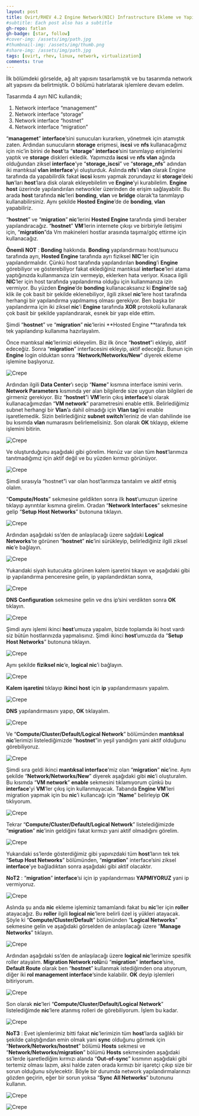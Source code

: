```yaml
---
layout: post
title: Ovirt/RHEV 4.2 Engine Network(NIC) Infrastructure Ekleme ve Yapılandırma - Bölüm 6
#subtitle: Each post also has a subtitle
gh-repo: fatlan
gh-badge: [star, follow]
#cover-img: /assets/img/path.jpg
#thumbnail-img: /assets/img/thumb.png
#share-img: /assets/img/path.jpg
tags: [ovirt, rhev, linux, network, virtualization]
comments: true
---
```

İlk bölümdeki görselde, ağ alt yapısını tasarlamıştık ve bu tasarımda network alt yapısını da belirtmiştik. O bölümü hatırlatarak işlemlere devam edelim.

Tasarımda 4 ayrı NIC kullandık;

1. Network interface “management”
2. Network interface “storage”
3. Network interface “hostnet”
4. Network interface “migration”

“**managemet**” **interface**’sini sunucuları kurarken, yönetmek için atamıştık zaten. Ardından sunucuların **storage** erişmesi, **iscsi** ve **nfs** kullanacağımız için nic’in birini de **host**’ta “**storage**” **interface**’sini tanımlayıp erişimlerini yaptık ve **storage** diskleri ekledik. Yapımızda **iscsi** ve **nfs** **vlan** ağında olduğundan ziksel **interface**’ye “**storage_iscsi**” ve “**storage_nfs**” adından iki mantıksal **vlan** **interface**’yi oluşturduk. Aslında **nfs**’i **vlan** olarak Engine tarafında da yapabilirdik fakat **iscsi** kısmı yapmak zorundayız ki **storage**’deki **lun**‘ları **host**’lara disk olarak ekleyebilelim ve **Engine**’yi kurabilelim. **Engine** **host** üzerinde yapılandırılan networkler üzerinden de erişim sağlayabilir. Bu arada **host** tarafında **nic**’leri **bonding**, **vlan** ve **bridge** olarak’ta tanımlayıp kullanabilirsiniz. Aynı şekilde **Hosted** **Engine**’de de **bonding**, **vlan** yapabiliriz.

“**hostnet**” ve “**migration**” **nic**‘lerini **Hosted Engine** tarafında şimdi beraber yapılandıracağız. “**hostnet**” **VM**’lerin internete çıkışı ve birbiriyle iletişimi için, “**migration**”da Vm makineleri hostlar arasında taşıma/göç ettirme için kullanacağız.

**Önemli NOT** : **Bonding** hakkında. **Bonding** yapılandırması host/sunucu tarafında ayrı, **Hosted Engine** tarafında ayrı fiziksel **NIC**’ler için yapılandırmalıdır. Çünkü host tarafında yapılandırılan **bonding**’i **Engine** görebiliyor ve gösterebiliyor fakat eklediğiniz mantıksal **interface**’leri atama yaptığınızda kullanmanıza izin vermeyip, eklerken hata veriyor. Kısaca ilgili **NIC**’ler için host tarafında yapılandırma olduğu için kullanmanıza izin vermiyor. Bu yüzden **Engine**’de **bonding** kullanacaksanız ki **Engine**’de sağ klik ile çok basit bir şekilde eklenebiliyor, ilgili ziksel **nic**’lere host tarafında herhangi bir yapılandırma yapılmamış olması gerekiyor. Ben başka bir yapılandırma için iki ziksel **nic**’i **Engine** tarafında **XOR** protokolü kullanarak çok basit bir şekilde yapılandırarak, esnek bir yapı elde ettim.

Şimdi “**hostnet**” ve “**migration**” **nic**‘lerini **Hosted Engine **tarafında tek tek yapılandırıp kullanıma hazırlayalım.

Önce mantıksal **nic**’lerimizi ekleyelim. Biz ilk önce “**hostnet**”i ekleyip, aktif edeceğiz. Sonra “**migration**” interfacesini ekleyip, aktif edeceğiz. Bunun için **Engine** login olduktan sonra “**Network/Networks/New**” diyerek ekleme işlemine başlıyoruz.

![Crepe](assets/img/ovirt42-nics-conf/ovirt42-nic-co01.png)

Ardından ilgili **Data Center**’ı seçip “**Name**” kısmına interface ismini verin. **Network Parameters** kısmında yer alan bilgilerde size uygun olan bilgileri de girmeniz gerekiyor. Biz “**hostnet**”i **VM**’lerin çıkış **interface**’si olarak kullanacağımızdan “**VM network**” parametresini enable ettik. Belirlediğimiz subnet herhangi bir **Vlan**’a dahil olmadığı için **Vlan tag**’ini enable işaretlemedik. Sizin belirlediğiniz **subnet switch**’leriniz de vlan dahilinde ise bu kısımda **vlan** numarasını belirlemelisiniz. Son olarak **OK** tıklayıp, ekleme işlemini bitirin.

![Crepe](assets/img/ovirt42-nics-conf/ovirt42-nic-co02.png)

Ve oluşturduğunu aşağıdaki gibi görelim. Henüz var olan tüm **host**‘larımıza tanıtmadığımız için aktif değil ve bu yüzden kırmızı görünüyor.

![Crepe](assets/img/ovirt42-nics-conf/ovirt42-nic-co03.png)

Şimdi sırasıyla “hostnet”i var olan host’larımıza tanıtalım ve aktif etmiş olalım.

“**Compute/Hosts**” sekmesine geldikten sonra ilk **host**’umuzun üzerine tıklayıp ayrıntılar kısmına girelim. Oradan “**Network Interfaces**” sekmesine gelip “**Setup Host Networks**” butonuna tıklayın.

![Crepe](assets/img/ovirt42-nics-conf/ovirt42-nic-co04.png)

Ardından aşağıdaki ss’den de anlaşılacağı üzere sağdaki **Logical Networks**’te görünen “**hostnet**” **nic**’ini sürükleyip, belirlediğiniz ilgili ziksel **nic**’e bağlayın.

![Crepe](assets/img/ovirt42-nics-conf/ovirt42-nic-co05.png)

Yukarıdaki siyah kutucukta görünen kalem işaretini tıkayın ve aşağıdaki gibi ip yapılandırma penceresine gelin, ip yapılandırdıktan sonra,

![Crepe](assets/img/ovirt42-nics-conf/ovirt42-nic-co06.png)

**DNS Configuration** sekmesine gelin ve dns ip’sini verdikten sonra **OK** tıklayın.

![Crepe](assets/img/ovirt42-nics-conf/ovirt42-nic-co07.png)

Şimdi aynı işlemi ikinci **host**’umuza yapalım, bizde toplamda iki host vardı siz bütün hostlarınızda yapmalısınız. Şimdi ikinci **host**’umuzda da “**Setup Host Networks**” butonuna tıklayın.

![Crepe](assets/img/ovirt42-nics-conf/ovirt42-nic-co08.png)

Aynı şekilde **fiziksel nic**’e, **logical nic**’i bağlayın.

![Crepe](assets/img/ovirt42-nics-conf/ovirt42-nic-co09.png)

**Kalem işaretini** tıklayıp **ikinci** **host** için **ip** yapılandırmasını yapalım.

![Crepe](assets/img/ovirt42-nics-conf/ovirt42-nic-co10.png)

**DNS** yapılandırmasını yapıp, **OK** tıklayalım.

![Crepe](assets/img/ovirt42-nics-conf/ovirt42-nic-co11.png)

Ve “**Compute/Cluster/Default/Logical Network**” bölümünden **mantıksal nic**’lerimizi listelediğimizde “**hostnet**”in yeşil yandığını yani aktif olduğunu görebiliyoruz.

![Crepe](assets/img/ovirt42-nics-conf/ovirt42-nic-co12.png)

Şimdi sıra geldi ikinci **mantıksal interface**’miz olan “**migration**” **nic**’ine. Aynı şekilde “**Network/Networks/New**” diyerek aşağıdaki gibi **nic**’i oluşturalım. Bu kısımda “**VM network**” **enable** sekmesini tıklamıyorum çünkü bu **interface**’yi **VM**’ler çıkış için kullanmayacak. Tabanda **Engine VM**’leri migration yapmak için bu **nic**’i kullancağı için “**Name**” belirleyip **OK** tıklıyorum.

![Crepe](assets/img/ovirt42-nics-conf/ovirt42-nic-co13.png)

Tekrar “**Compute/Cluster/Default/Logical Network**” listelediğimizde “**migration**” **nic**’inin geldiğini fakat kırmızı yani aktif olmadığını görelim.

![Crepe](assets/img/ovirt42-nics-conf/ovirt42-nic-co14.png)

Yukarıdaki ss’lerde gösterdiğimiz gibi yapınızdaki tüm **host**’ların tek tek “**Setup Host Networks**” bölümünden, “**migration**” interface’sini ziksel **interface**’ye bağladıktan sonra aşağıdaki gibi aktif olacaktır.

**NoT2** : “**migration**” **interface**’si için ip yapılandırması **YAPMIYORUZ** yani ip vermiyoruz.

![Crepe](assets/img/ovirt42-nics-conf/ovirt42-nic-co15.png)

Aslında şu anda **nic** ekleme işleminiz tamamlandı fakat bu **nic**’ler için **roller** atayacağız. Bu **roller** ilgili **logical nic**’lere belirli özel iş yükleri atayacak. Şöyle ki “**Compute/Cluster/Default**” bölümünden “**Logical Networks**” sekmesine gelin ve aşağıdaki görselden de anlaşılacağı üzere ”**Manage Networks**” tıklayın.

![Crepe](assets/img/ovirt42-nics-conf/ovirt42-nic-co16.png)

Ardından aşağıdaki ss’den de anlaşılacağı üzere **logical nic**’lerimize spesifik roller atayalım. **Migration Network rolü**nü “**migration**” **interface**’sine, **Default Route** olarak ben “**hostnet**” kullanmak istediğimden ona atıyorum, diğer iki **rol management interface**‘sinde kalabilir. **OK** deyip işlemleri bitiriyorum.

![Crepe](assets/img/ovirt42-nics-conf/ovirt42-nic-co17.png)

Son olarak **nic**’leri “**Compute/Cluster/Default/Logical Network**” listelediğimde **nic**’lere atanmış rolleri de görebiliyorum. İşlem bu kadar.

![Crepe](assets/img/ovirt42-nics-conf/ovirt42-nic-co18.png)

**NoT3** : Evet işlemlerimiz bitti fakat **nic**’lerimizin tüm **host**’larda sağlıklı bir şekilde çalıştığından emin olmak yani **sync** olduğunu görmek için “**Network/Networks/hostnet**” bölümü **Hosts** sekmesi ve “**Network/Networks/migration**” bölümü **Hosts** sekmesinden aşağıdaki ss’lerde işaretlediğim kırmızı alanda “**Out-of-sync**” kısmının aşağıdaki gibi tertemiz olması lazım, aksi halde zaten orada kırmızı bir işaretçi çıkıp size bir sorun olduğunu söylecektir. Böyle bir durumda network yapılandırmalarınızı gözden geçirin, eğer bir sorun yoksa “**Sync All Networks**” butonunu kullanın.

![Crepe](assets/img/ovirt42-nics-conf/ovirt42-nic-co19.png)

![Crepe](assets/img/ovirt42-nics-conf/ovirt42-nic-co20.png)


